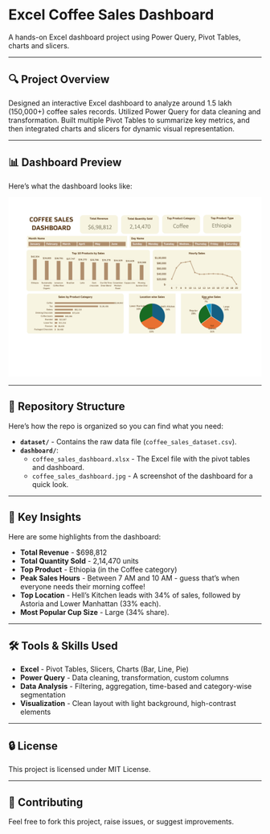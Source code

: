 # Excel Coffee Sales Dashboard
A hands-on Excel dashboard project using Power Query, Pivot Tables, charts and slicers.

---

## 🔍 Project Overview
Designed an interactive Excel dashboard to analyze around 1.5 lakh (150,000+) coffee sales records. Utilized Power Query for data cleaning and transformation. Built multiple Pivot Tables to summarize key metrics, and then integrated charts and slicers for dynamic visual representation. 

---

## 📊 Dashboard Preview
Here’s what the dashboard looks like:

![Dashboard Screenshot](https://github.com/k178412/excel-coffee-sales-dashboard/blob/main/dashboard/coffee_sales_dashboard.jpg)

---

## 📂 Repository Structure
Here’s how the repo is organized so you can find what you need:
- **`dataset/`** - Contains the raw data file (`coffee_sales_dataset.csv`).
- **`dashboard/`**:
  - `coffee_sales_dashboard.xlsx` - The Excel file with the pivot tables and dashboard.
  - `coffee_sales_dashboard.jpg` - A screenshot of the dashboard for a quick look.

---

## 🧠 Key Insights
Here are some highlights from the dashboard:
- **Total Revenue** - $698,812
- **Total Quantity Sold** - 2,14,470 units
- **Top Product** - Ethiopia (in the Coffee category)
- **Peak Sales Hours** - Between 7 AM and 10 AM - guess that’s when everyone needs their morning coffee!
- **Top Location** - Hell’s Kitchen leads with 34% of sales, followed by Astoria and Lower Manhattan (33% each).
- **Most Popular Cup Size** - Large (34% share).

---

## 🛠️ Tools & Skills Used
- **Excel** - Pivot Tables, Slicers, Charts (Bar, Line, Pie)  
- **Power Query** - Data cleaning, transformation, custom columns 
- **Data Analysis** - Filtering, aggregation, time-based and category-wise segmentation  
- **Visualization** - Clean layout with light background, high-contrast elements

---

## 🔒 License
This project is licensed under MIT License.

---

## 🤝 Contributing
Feel free to fork this project, raise issues, or suggest improvements.

